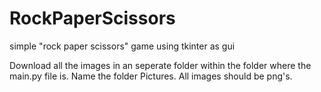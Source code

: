 # RockPaperScissors
simple "rock paper scissors" game using tkinter as gui

Download all the images in an seperate folder within the folder where the main.py file is. Name the folder Pictures. 
All images should be png's.
